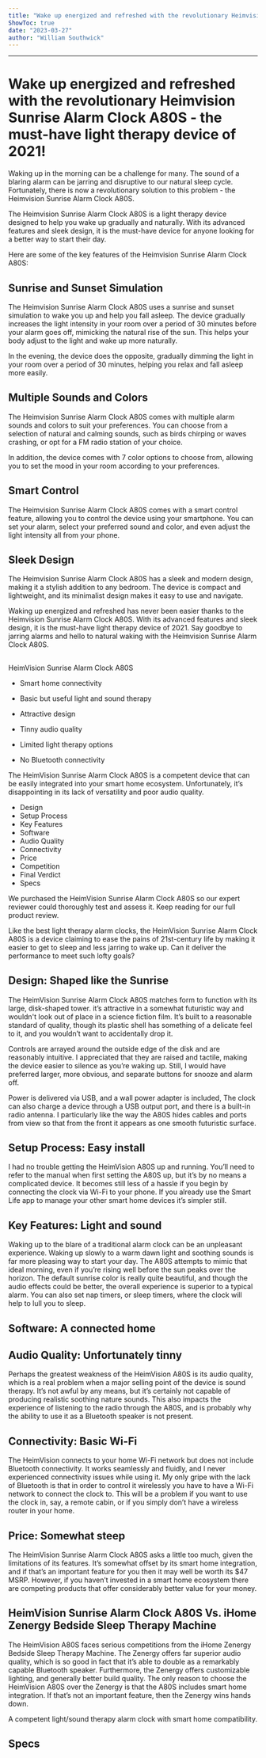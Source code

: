 ```yaml
---
title: "Wake up energized and refreshed with the revolutionary Heimvision Sunrise Alarm Clock A80S - the must-have light therapy device of 2021!"
ShowToc: true 
date: "2023-03-27"
author: "William Southwick"
---
```

*****
# Wake up energized and refreshed with the revolutionary Heimvision Sunrise Alarm Clock A80S - the must-have light therapy device of 2021!

Waking up in the morning can be a challenge for many. The sound of a blaring alarm can be jarring and disruptive to our natural sleep cycle. Fortunately, there is now a revolutionary solution to this problem - the Heimvision Sunrise Alarm Clock A80S.

The Heimvision Sunrise Alarm Clock A80S is a light therapy device designed to help you wake up gradually and naturally. With its advanced features and sleek design, it is the must-have device for anyone looking for a better way to start their day.

Here are some of the key features of the Heimvision Sunrise Alarm Clock A80S:

## Sunrise and Sunset Simulation

The Heimvision Sunrise Alarm Clock A80S uses a sunrise and sunset simulation to wake you up and help you fall asleep. The device gradually increases the light intensity in your room over a period of 30 minutes before your alarm goes off, mimicking the natural rise of the sun. This helps your body adjust to the light and wake up more naturally.

In the evening, the device does the opposite, gradually dimming the light in your room over a period of 30 minutes, helping you relax and fall asleep more easily.

## Multiple Sounds and Colors

The Heimvision Sunrise Alarm Clock A80S comes with multiple alarm sounds and colors to suit your preferences. You can choose from a selection of natural and calming sounds, such as birds chirping or waves crashing, or opt for a FM radio station of your choice.

In addition, the device comes with 7 color options to choose from, allowing you to set the mood in your room according to your preferences.

## Smart Control

The Heimvision Sunrise Alarm Clock A80S comes with a smart control feature, allowing you to control the device using your smartphone. You can set your alarm, select your preferred sound and color, and even adjust the light intensity all from your phone.

## Sleek Design

The Heimvision Sunrise Alarm Clock A80S has a sleek and modern design, making it a stylish addition to any bedroom. The device is compact and lightweight, and its minimalist design makes it easy to use and navigate.

Waking up energized and refreshed has never been easier thanks to the Heimvision Sunrise Alarm Clock A80S. With its advanced features and sleek design, it is the must-have light therapy device of 2021. Say goodbye to jarring alarms and hello to natural waking with the Heimvision Sunrise Alarm Clock A80S.


## 
HeimVision Sunrise Alarm Clock A80S
 
- Smart home connectivity
 - Basic but useful light and sound therapy
 - Attractive design

 
- Tinny audio quality
 - Limited light therapy options
 - No Bluetooth connectivity

 
The HeimVision Sunrise Alarm Clock A80S is a competent device that can be easily integrated into your smart home ecosystem. Unfortunately, it’s disappointing in its lack of versatility and poor audio quality.
 
- Design
 - Setup Process
 - Key Features
 - Software
 - Audio Quality
 - Connectivity
 - Price
 - Competition
 - Final Verdict
 - Specs

 

We purchased the HeimVision Sunrise Alarm Clock A80S so our expert reviewer could thoroughly test and assess it. Keep reading for our full product review.

 

Like the best light therapy alarm clocks, the HeimVision Sunrise Alarm Clock A80S is a device claiming to ease the pains of 21st-century life by making it easier to get to sleep and less jarring to wake up. Can it deliver the performance to meet such lofty goals?

 
##   Design: Shaped like the Sunrise  
 

The HeimVision Sunrise Alarm Clock A80S matches form to function with its large, disk-shaped tower. it’s attractive in a somewhat futuristic way and wouldn't look out of place in a science fiction film. It’s built to a reasonable standard of quality, though its plastic shell has something of a delicate feel to it, and you wouldn’t want to accidentally drop it.

 

Controls are arrayed around the outside edge of the disk and are reasonably intuitive. I appreciated that they are raised and tactile, making the device easier to silence as you’re waking up. Still, I would have preferred larger, more obvious, and separate buttons for snooze and alarm off.

 

Power is delivered via USB, and a wall power adapter is included, The clock can also charge a device through a USB output port, and there is a built-in radio antenna. I particularly like the way the A80S hides cables and ports from view so that from the front it appears as one smooth futuristic surface.

 
##   Setup Process: Easy install  
 

I had no trouble getting the HeimVision A80S up and running. You’ll need to refer to the manual when first setting the A80S up, but it’s by no means a complicated device. It becomes still less of a hassle if you begin by connecting the clock via Wi-Fi to your phone. If you already use the Smart Life app to manage your other smart home devices it’s simpler still.

 
##   Key Features: Light and sound  
 

Waking up to the blare of a traditional alarm clock can be an unpleasant experience. Waking up slowly to a warm dawn light and soothing sounds is far more pleasing way to start your day. The A80S attempts to mimic that ideal morning, even if you’re rising well before the sun peaks over the horizon. The default sunrise color is really quite beautiful, and though the audio effects could be better, the overall experience is superior to a typical alarm. You can also set nap timers, or sleep timers, where the clock will help to lull you to sleep.

 
##   Software: A connected home  
 
##   Audio Quality: Unfortunately tinny  
 

Perhaps the greatest weakness of the HeimVision A80S is its audio quality, which is a real problem when a major selling point of the device is sound therapy. It’s not awful by any means, but it’s certainly not capable of producing realistic soothing nature sounds. This also impacts the experience of listening to the radio through the A80S, and is probably why the ability to use it as a Bluetooth speaker is not present.

 
##   Connectivity: Basic Wi-Fi  
 

The HeimVision connects to your home Wi-Fi network but does not include Bluetooth connectivity. It works seamlessly and fluidly, and I never experienced connectivity issues while using it. My only gripe with the lack of Bluetooth is that in order to control it wirelessly you have to have a Wi-Fi network to connect the clock to. This will be a problem if you want to use the clock in, say, a remote cabin, or if you simply don’t have a wireless router in your home.

 
##   Price: Somewhat steep  
 

The HeimVision Sunrise Alarm Clock A80S asks a little too much, given the limitations of its features. It’s somewhat offset by its smart home integration, and if that’s an important feature for you then it may well be worth its $47 MSRP. However, if you haven’t invested in a smart home ecosystem there are competing products that offer considerably better value for your money.

 
##   HeimVision Sunrise Alarm Clock A80S Vs. iHome Zenergy Bedside Sleep Therapy Machine  
 

The HeimVision A80S faces serious competitions from the iHome Zenergy Bedside Sleep Therapy Machine. The Zenergy offers far superior audio quality, which is so good in fact that it’s able to double as a remarkably capable Bluetooth speaker. Furthermore, the Zenergy offers customizable lighting, and generally better build quality. The only reason to choose the HeimVision A80S over the Zenergy is that the A80S includes smart home integration. If that’s not an important feature, then the Zenergy wins hands down.

 
A competent light/sound therapy alarm clock with smart home compatibility.
 
##  Specs




